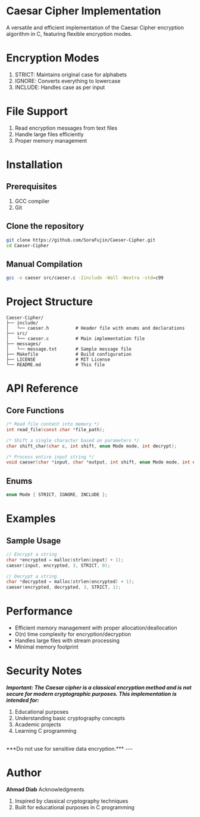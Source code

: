# Caesar Cipher Implementation
A versatile and efficient implementation of the Caesar Cipher encryption algorithm in C, featuring flexible encryption modes.

# Encryption Modes
1. STRICT: Maintains original case for alphabets
2. IGNORE: Converts everything to lowercase
3. INCLUDE: Handles case as per input

# File Support
1. Read encryption messages from text files
2. Handle large files efficiently
3. Proper memory management

# Installation
## Prerequisites
1. GCC compiler
2. Git

## Clone the repository
``` bash
git clone https://github.com/SoraFujin/Caeser-Cipher.git
cd Caeser-Cipher
```

## Manual Compilation
```bash
gcc -o caeser src/caeser.c -Iinclude -Wall -Wextra -std=c99
```

# Project Structure
```text
Caeser-Cipher/
├── include/
│   └── caeser.h          # Header file with enums and declarations
├── src/
│   └── caeser.c          # Main implementation file
├── messages/
│   └── message.txt       # Sample message file
├── Makefile              # Build configuration
├── LICENSE               # MIT License
└── README.md             # This file
```

# API Reference
## Core Functions
```c
/* Read file content into memory */
int read_file(const char *file_path);

/* Shift a single character based on parameters */
char shift_char(char c, int shift, enum Mode mode, int decrypt);

/* Process entire input string */
void caeser(char *input, char *output, int shift, enum Mode mode, int decrypt);
```
## Enums
```c
enum Mode { STRICT, IGNORE, INCLUDE };
```

# Examples
## Sample Usage
```c
// Encrypt a string
char *encrypted = malloc(strlen(input) + 1);
caeser(input, encrypted, 3, STRICT, 0);

// Decrypt a string  
char *decrypted = malloc(strlen(encrypted) + 1);
caeser(encrypted, decrypted, 3, STRICT, 1);
```

# Performance
- Efficient memory management with proper allocation/deallocation
- O(n) time complexity for encryption/decryption
- Handles large files with stream processing
- Minimal memory footprint

# Security Notes
***Important: The Caesar cipher is a classical encryption method and is not secure for modern cryptographic purposes. This implementation is intended for:***
1. Educational purposes
2. Understanding basic cryptography concepts
3. Academic projects
4. Learning C programming
<br>
***Do not use for sensitive data encryption.***
---

# Author
**Ahmad Diab**
Acknowledgments
1. Inspired by classical cryptography techniques
2. Built for educational purposes in C programming


